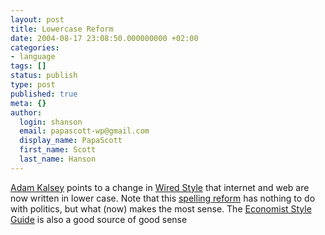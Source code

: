 ```yaml
---
layout: post
title: Lowercase Reform
date: 2004-08-17 23:08:50.000000000 +02:00
categories:
- language
tags: []
status: publish
type: post
published: true
meta: {}
author:
  login: shanson
  email: papascott-wp@gmail.com
  display_name: PapaScott
  first_name: Scott
  last_name: Hanson
---
```

<p><a href="http://kalsey.com/2004/08/lowercase_style/" title="Lowercase style :: Kalsey Consulting Group">Adam Kalsey</a> points to a change in <a href="http://www.wired.com/news/culture/0,1284,64596,00.html" title="It's Just the 'internet' Now">Wired Style</a> that internet and web are now written in lower case. Note that this <a href="/archives/2004/08/07/good-speling/">spelling reform</a> has nothing to do with politics, but what (now) makes the most sense. The <a href="http://www.economist.com/research/StyleGuide/">Economist Style Guide</a> is also a good source of good sense</p>
